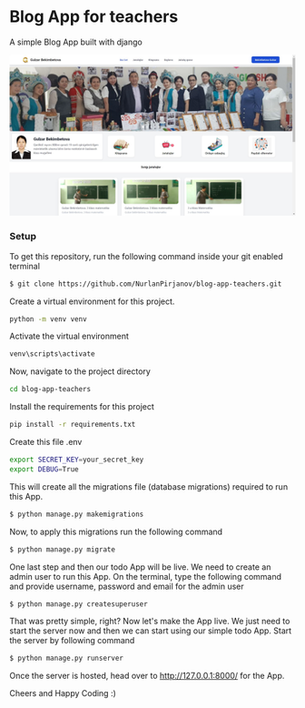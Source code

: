 # Blog App for teachers
A simple Blog App built with django

![blog app teachers](https://github.com/NurlanPirjanov/blog-app-teachers/raw/main/static/img/screen_app.jpg)
### Setup
To get this repository, run the following command inside your git enabled terminal
```bash
$ git clone https://github.com/NurlanPirjanov/blog-app-teachers.git
```

Create a virtual environment for this project.

```bash
python -m venv venv
```

Activate the virtual environment
```bash
venv\scripts\activate 
```

Now, navigate to the project directory
```bash
cd blog-app-teachers
```

Install the requirements for this project
```bash
pip install -r requirements.txt
```

Create this file .env
```bash
export SECRET_KEY=your_secret_key
export DEBUG=True
```

This will create all the migrations file (database migrations) required to run this App.
```bash
$ python manage.py makemigrations
```


Now, to apply this migrations run the following command
```bash
$ python manage.py migrate
```

One last step and then our todo App will be live. We need to create an admin user to run this App. On the terminal, type the following command and provide username, password and email for the admin user
```bash
$ python manage.py createsuperuser
```

That was pretty simple, right? Now let's make the App live. We just need to start the server now and then we can start using our simple todo App. Start the server by following command

```bash
$ python manage.py runserver
```

Once the server is hosted, head over to http://127.0.0.1:8000/ for the App.

Cheers and Happy Coding :)
